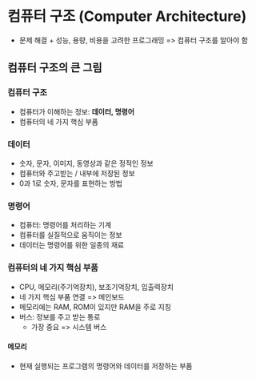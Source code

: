 # 컴퓨터 구조 (Computer Architecture)

- 문제 해결 + 성능, 용량, 비용을 고려한 프로그래밍 => 컴퓨터 구조를 알아야 함

## 컴퓨터 구조의 큰 그림

### 컴퓨터 구조

- 컴퓨터가 이해하는 정보: **데이터, 명령어**
- 컴퓨터의 네 가지 핵심 부품

### 데이터

- 숫자, 문자, 이미지, 동영상과 같은 정적인 정보
- 컴퓨터와 주고받는 / 내부에 저장된 정보
- 0과 1로 숫자, 문자를 표현하는 방법

### 명령어

- 컴퓨터: 명령어를 처리하는 기계
- 컴퓨터를 실질적으로 움직이는 정보
- 데이터는 명령어를 위한 일종의 재료

### 컴퓨터의 네 가지 핵심 부품

- CPU, 메모리(주기억장치), 보조기억장치, 입출력장치
- 네 가지 핵심 부품 연결 => 메인보드
- 메모리에는 RAM, ROM이 있지만 RAM을 주로 지칭
- 버스: 정보를 주고 받는 통로
    - 가장 중요 => 시스템 버스

#### 메모리

- 현재 실행되는 프로그램의 명령어와 데이터를 저장하는 부품